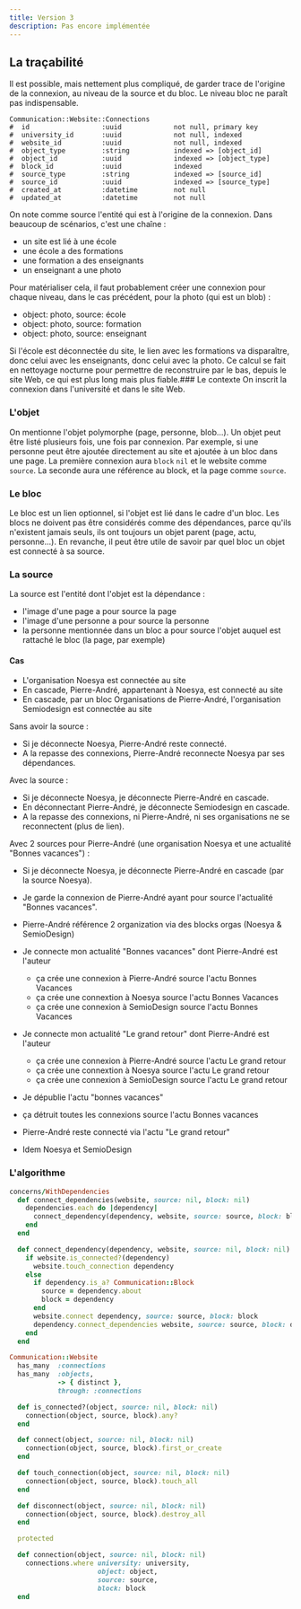 ```yaml
---
title: Version 3
description: Pas encore implémentée
---
```


## La traçabilité

Il est possible, mais nettement plus compliqué, de garder trace de l'origine de la connexion, au niveau de la source et du bloc.
Le niveau bloc ne paraît pas indispensable.

```
Communication::Website::Connections
#  id                  :uuid             not null, primary key
#  university_id       :uuid             not null, indexed
#  website_id          :uuid             not null, indexed
#  object_type         :string           indexed => [object_id]
#  object_id           :uuid             indexed => [object_type]
#  block_id            :uuid             indexed
#  source_type         :string           indexed => [source_id]
#  source_id           :uuid             indexed => [source_type]
#  created_at          :datetime         not null
#  updated_at          :datetime         not null
```

On note comme source l'entité qui est à l'origine de la connexion.
Dans beaucoup de scénarios, c'est une chaîne :
- un site est lié à une école
- une école a des formations
- une formation a des enseignants
- un enseignant a une photo

Pour matérialiser cela, il faut probablement créer une connexion pour chaque niveau, dans le cas précédent, pour la photo (qui est un blob) :
- object: photo, source: école 
- object: photo, source: formation 
- object: photo, source: enseignant

Si l'école est déconnectée du site, le lien avec les formations va disparaître, donc celui avec les enseignants, donc celui avec la photo.
Ce calcul se fait en nettoyage nocturne pour permettre de reconstruire par le bas, depuis le site Web, ce qui est plus long mais plus fiable.### Le contexte
On inscrit la connexion dans l'université et dans le site Web.

### L'objet
On mentionne l'objet polymorphe (page, personne, blob...).
Un objet peut être listé plusieurs fois, une fois par connexion.
Par exemple, si une personne peut être ajoutée directement au site et ajoutée à un bloc dans une page.
La première connexion aura `block` `nil` et le website comme `source`.
La seconde aura une référence au block, et la page comme `source`.

### Le bloc
Le bloc est un lien optionnel, si l'objet est lié dans le cadre d'un bloc.
Les blocs ne doivent pas être considérés comme des dépendances, parce qu'ils n'existent jamais seuls, ils ont toujours un objet parent (page, actu, personne...).
En revanche, il peut être utile de savoir par quel bloc un objet est connecté à sa source.

### La source
La source est l'entité dont l'objet est la dépendance :
- l'image d'une page a pour source la page
- l'image d'une personne a pour source la personne
- la personne mentionnée dans un bloc a pour source l'objet auquel est rattaché le bloc (la page, par exemple)

#### Cas

- L'organisation Noesya est connectée au site
- En cascade, Pierre-André, appartenant à Noesya, est connecté au site
- En cascade, par un bloc Organisations de Pierre-André, l'organisation Semiodesign est connectée au site

Sans avoir la source :
- Si je déconnecte Noesya, Pierre-André reste connecté.
- A la repasse des connexions, Pierre-André reconnecte Noesya par ses dépendances.

Avec la source :
- Si je déconnecte Noesya, je déconnecte Pierre-André en cascade.
- En déconnectant Pierre-André, je déconnecte Semiodesign en cascade.
- A la repasse des connexions, ni Pierre-André, ni ses organisations ne se reconnectent (plus de lien).

Avec 2 sources pour Pierre-André (une organisation Noesya et une actualité "Bonnes vacances") :
- Si je déconnecte Noesya, je déconnecte Pierre-André en cascade (par la source Noesya).
- Je garde la connexion de Pierre-André ayant pour source l'actualité "Bonnes vacances".

- Pierre-André référence 2 organization via des blocks orgas (Noesya & SemioDesign)
- Je connecte mon actualité "Bonnes vacances" dont Pierre-André est l'auteur
  -  ça crée une connexion à Pierre-André source l'actu Bonnes Vacances
  -  ça crée une connextion à Noesya source l'actu Bonnes Vacances
  -  ça crée une connexion à SemioDesign source l'actu Bonnes Vacances
- Je connecte mon actualité "Le grand retour" dont Pierre-André est l'auteur
  -  ça crée une connexion à Pierre-André source l'actu Le grand retour
  -  ça crée une connextion à Noesya source l'actu Le grand retour
  -  ça crée une connexion à SemioDesign source l'actu Le grand retour
 - Je dépublie l'actu "bonnes vacances"
  -  ça détruit toutes les connexions source l'actu Bonnes vacances
  -  Pierre-André reste connecté via l'actu "Le grand retour"
  -  Idem Noesya et SemioDesign

### L'algorithme

```ruby
concerns/WithDependencies
  def connect_dependencies(website, source: nil, block: nil)
    dependencies.each do |dependency|
      connect_dependency(dependency, website, source: source, block: block)
    end
  end

  def connect_dependency(dependency, website, source: nil, block: nil)
    if website.is_connected?(dependency)
      website.touch_connection dependency
    else
      if dependency.is_a? Communication::Block
        source = dependency.about
        block = dependency
      end
      website.connect dependency, source: source, block: block
      dependency.connect_dependencies website, source: source, block: dependency
    end
  end
```

```ruby
Communication::Website
  has_many  :connections
  has_many  :objects,
            -> { distinct },
            through: :connections

  def is_connected?(object, source: nil, block: nil)
    connection(object, source, block).any?
  end

  def connect(object, source: nil, block: nil)
    connection(object, source, block).first_or_create
  end

  def touch_connection(object, source: nil, block: nil)
    connection(object, source, block).touch_all
  end

  def disconnect(object, source: nil, block: nil)
    connection(object, source, block).destroy_all
  end

  protected

  def connection(object, source: nil, block: nil)
    connections.where university: university,
                      object: object,
                      source: source,
                      block: block
  end
```
